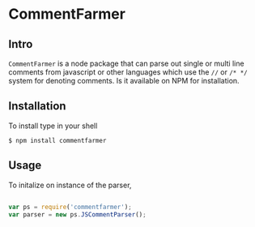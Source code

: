 # CommentFarmer

## Intro

`CommentFarmer` is a node package that can parse out single or multi line comments from javascript or other languages which use the `//` or `/* */` system for denoting comments. Is it available on NPM for installation.

## Installation

To install type in your shell

```
$ npm install commentfarmer
```

## Usage

To initalize on instance of the parser,

```javascript

var ps = require('commentfarmer');
var parser = new ps.JSCommentParser();
```
